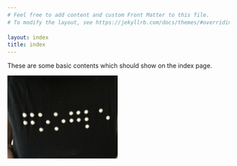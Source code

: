 ```yaml
---
# Feel free to add content and custom Front Matter to this file.
# To modify the layout, see https://jekyllrb.com/docs/themes/#overriding-theme-defaults

layout: index
title: index
---
```



These are some basic contents which should show on the index page.

<img src="assets/g_b.jpg" alt="google" width="250px"/>
